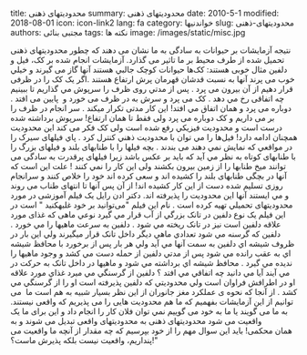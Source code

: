 title: محدودیتهای ذهنی
summary: محدودیتهای ذهنی
date: 2010-5-1
modified: 2018-08-01
icon:  icon-link2
lang: fa
category: خواندنیها
slug: محدودیتهای-ذهنی
authors: مجتبی بنائی
tags: نکته ها
image: /images/static/misc.jpg

نتیجه آزمایشات بر حيوانات به سادگی به ما نشان می دهند که چطور محدوديتهای ذهنی تحميل شده از طرف محیط بر ما تاثیر می گذارد. آزمایشات انجام شده بر کک، فيل و دلفين مثال خوبی هستند:    کک‌ها حيوانات کوچک جالبي هستند آنها گاز می گيرند و خيلي خوب می پرند آنها به نسبت قدشان قهرمان پرش ارتفاع هستند .اگر يک کک را در ظرفی قرار دهيم از آن بيرون می پرد . پس از مدتي روی ظرف را سرپوش مي گذاريم تا ببينيم چه اتفاقی رخ مي دهد .    کک می پرد و سرش به در ظرف می خورد و  پايين می افتد . دوباره می پرد و همان اتفاق مي افتد! اين کار مدتی تکرار میکند . سر انجام در ظرف را بر می داريم و کک دوباره می پرد ولی فقط تا همان ارتفاع! سرپوش برداشته شده درست است و محدوديت فيزيکي رفع شده است ولی کک فکر می کند اين محدوديت همچنان ادامه دارد!    فيل‌ها را مي توان با محدوديت ذهني کنترل کرد . پاي فيلهای سيرک را در مواقعي که نمايش نمي دهند می بندند . بچه فيلها را با طنابهای بلند و فيلهای بزرگ را با طنابهای کوتاه به نظر مي آيد که بايد بر عکس باشد زيرا فيلهای پرقدرت به سادگی می توانند ميخ طنابها را از زمين بيرون بکشند ولی اين کار را نمي کنند !    علت اين است که آنها در بچگی طنابهای بلند را کشيده اند و سعی کرده اند خود را خلاص کنند و سرانجام روزی تسليم شده دست از اين کار کشيده اند!    از آن پس آنها تا انتهای طناب می روند و مي ايستند آنها اين محدوديت را پذيرفته اند.    دکتر ادن رايل يک فيلم آموزشی در مورد محدوديتهای تحميلي تهيه کرده است . نام اين فيلم "می‌توانيد بر خود غلبهکنيد " است    در اين فيلم يک نوع دلفين در تانک بزرگي از آب قرار مي گيرد نوعي ماهی که غذای مورد علاقه دلفين است نيز در تانک ريخته مي شود . دلفين به سرعت ماهيها را مي خورد . دلفين که گرسنه مي شود تعدادي ماهي ديگر داخل تانک قرار ميگيرند ولي اين بار در ظروف شيشه اي دلفين به سمت آنها مي آيد ولي هر بار پس از برخورد با محافظ شيشه اي به عقب رانده مي شود پس از مدتي دلفين از حمله دست مي کشد و وجود ماهيها را نديده مي گيرد . محافظ شيشه اي برداشته مي شود و ماهيها در داخل تانک به حرکت در مي آيند آيا مي دانيد چه اتفاقي مي افتد ؟ دلفين از گرسنگي مي ميرد غذاي مورد علاقه او در اطرافش فراوان است ولي محدوديتي که دلفين پذيرفته است او را از گرسنگي مي کشد .    از آنجا که نحوه ی عملکرد مغز جانوران از این نظر بسیار شبیه به هم است ما  می توانيم از اين آزمايشات بفهمیم که ما هم محدوديت هايی را می پذيريم که واقعی نيستند. به ما می گويند يا ما به خود می گوييم نمي توان فلان کار را انجام داد و اين برای ما يک واقعيت می شود محدوديتهای ذهنی به محدوديتهای واقعی تبديل می شوند و به همان محکمی!    باید این سوال مهم را از خود بپرسیم که چه مقدار از آنچه ما واقعيت می پنداريم، واقعيت نيست بلکه پذيرش ماست؟!"